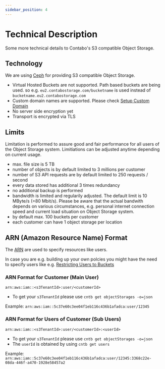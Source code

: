 ```yaml
---
sidebar_position: 4
---
```


# Technical Description

Some more technical details to Contabo's S3 compatible Object Storage.

## Technology

We are using [Ceph](https://ceph.com/) for providing S3 compatible Object Storage.

* Virtual Hosted Buckets are not supported. Path based buckets are being used.
  so e.g. `eu2.contabostorage.com/bucketname` is used instead of `bucketname.eu2.contabostorage.com`
* Custom domain names are supported. Please check [Setup Custom Domain](/docs/products/Object-Storage/HowTo/custom-domain)
* No server side encryption yet
* Transport is encrypted via TLS

## Limits

Limitation is performed to assure good and fair performance for all users of the Object Storage system. Limitiations can be adjusted anytime depending on current usage.

* max. file size is 5 TB
* number of objects is by default limited to 3 millions per customer
* number of S3 API requests are by default limited to 250 requests / second
* every data stored has additional 3 times redundancy
* no additional backup is performed
* bandwidth is limited and regularily adjusted. The default limit is 10 MByte/s (=80 Mbit/s). Please be aware that the actual bandwith depends on various circumstances, e.g. personal internet connection speed and current load situation on Object Storage system.
* by default max. 100 buckets per customer
* each customer can have 1 object storage per location

## ARN (Amazon Resource Name) Format

The [ARN](https://docs.aws.amazon.com/general/latest/gr/aws-arns-and-namespaces.html) are used to specify resources like users.

In case you are e.g. building up your own polcies you might have the need to specify users like e.g. [Restricting Users to Buckets](/docs/products/Object-Storage/HowTo/restricting-user-bucket)

### ARN Format for Customer (Main User)

`arn:aws:iam::<s3TenantId>:user/<customerId>`

* To get your `s3TenantId` please use `cntb get objectStorages -o=json`

Example: `arn:aws:iam::5c37e60c3ee04f1eb116c436b1afadca:user/12345`

### ARN Format for Users of Customer (Sub Users)

`arn:aws:iam::<s3TenantId>:user/<customerId>:<userId>`

* To get your `s3TenantId` please use `cntb get objectStorages -o=json`
* The `userId` is obtained by using `cntb get users`

Example: `arn:aws:iam::5c37e60c3ee04f1eb116c436b1afadca:user/12345:3368c22e-08da-446f-a470-1928e58457a2`
